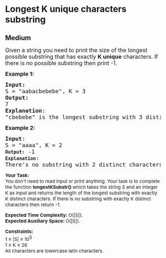 # Longest K unique characters substring
## Medium
<div class="problems_problem_content__Xm_eO"><p><span style="font-size: 18px;">Given a string you need to print the size of the longest possible substring that has exactly <strong>K&nbsp;unique</strong> characters. If there is no possible substring then print -1.</span></p>
<p><span style="font-size: 18px;"><strong>Example 1:</strong></span></p>
<pre><span style="font-size: 18px;"><strong>Input:</strong>
S = "aabacbebebe</span><span style="font-size: 18px;">", K = 3
<strong>Output:</strong> <br>7
<strong>Explanation</strong>: <br>"cbebebe" is the longest substring with 3 distinct characters.
</span></pre>
<p><span style="font-size: 18px;"><strong>Example 2:</strong></span></p>
<pre><span style="font-size: 18px;"><strong>Input</strong>: 
S = "aaaa", K = 2
<strong speechify-initial-font-size="15px" style="font-size: 15px;">Output:</strong> -1
<strong speechify-initial-font-size="15px" style="font-size: 15px;">Explanation</strong>: <br speechify-initial-font-size="15px" style="font-size: 15px;">There's no substring with 2 distinct characters.
</span></pre>
<p speechify-initial-font-size="15px" style="font-size: 15px;"><span style="font-size: 15px;" speechify-initial-font-size="15px"><strong speechify-initial-font-size="15px" style="font-size: 15px;">Your Task:</strong><br speechify-initial-font-size="15px" style="font-size: 15px;">You don't need to read input or print anything. Your task is to complete the function&nbsp;<strong speechify-initial-font-size="15px" style="font-size: 15px;">longestKSubstr()&nbsp;</strong>which takes the string S and an integer K as input and returns the length of the longest substring with exactly K&nbsp;distinct characters. If there is no substring with exactly K distinct characters then return -1.</span></p>
<p speechify-initial-font-size="15px" style="font-size: 15px;"><span style="font-size: 15px;" speechify-initial-font-size="15px"><strong speechify-initial-font-size="15px" style="font-size: 15px;">Expected Time Complexity: </strong>O(|S|).<br speechify-initial-font-size="15px" style="font-size: 15px;"><strong speechify-initial-font-size="15px" style="font-size: 15px;">Expected Auxiliary Space:&nbsp;</strong>O(|S|).</span></p>
<p speechify-initial-font-size="15px" style="font-size: 15px;"><span style="font-size: 15px;" speechify-initial-font-size="15px"><strong speechify-initial-font-size="15px" style="font-size: 15px;">Constraints:</strong><br speechify-initial-font-size="15px" style="font-size: 15px;">1 ≤ |S| ≤ 10<sup speechify-initial-font-size="15px" style="font-size: 15px;">5</sup><br speechify-initial-font-size="15px" style="font-size: 15px;">1 ≤ K ≤ 26<br speechify-initial-font-size="15px" style="font-size: 15px;">All characters are lowercase latin characters.</span></p></div>